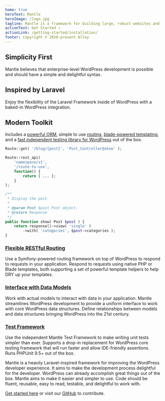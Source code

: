 ```yaml
---
home: true
heroText: Mantle
heroImage: /logo.jpg
tagline: Mantle is a framework for building large, robust websites and applications with WordPress
actionText: Get Started →
actionLink: /getting-started/installation/
footer: Copyright © 2020-present Alley
---
```


<div class="features">
  <div class="feature">
    <h2>Simplicity First</h2>
    <p>Mantle believes that enterprise-level WordPress development is possible and should have a simple and delightful syntax.</p>
  </div>
  <div class="feature">
    <h2>Inspired by Laravel</h2>
    <p>Enjoy the flexibility of the Laravel Framework inside of WordPress with a baked-in WordPress integration.</p>
  </div>
  <div class="feature">
    <h2>Modern Toolkit</h2>
    <p>
      Includes a <a href="/models/models/">powerful ORM</a>, simple to use <a href="/basics/requests/">routing</a>,
			<a href="/basics/templating/">blade-powered templating</a>, and a <a href="/testing/test-framework/">fast independent testing library for WordPress</a> out of the box.
    </p>
  </div>
</div>

<div class="home-code">

```php
Route::get( '/blog/{post}', 'Post_Controller@show' );

Route::rest_api(
	'namespace/v1',
	'/route-to-use',
	function() {
		return [ ... ];
	}
);
```

```php
/**
 * Display the post.
 *
 * @param Post $post Post object.
 * @return Response
 */
public function show( Post $post ) {
	return response()->view( 'single' )
		->with( 'categories', $post->categories );
}
```

</div>

<div class="home-lower">

<div>

### [Flexible RESTful Routing](./basics/requests.md)

Use a Symfony-powered routing framework on top of WordPress to respond to
requests in your application. Respond to requests using native PHP or Blade templates, both supporting a set
of powerful template helpers to help DRY up your templates.

</div>

<div>

### [Interface with Data Models](./models/models.md)

Work with actual models to interact with data in your application. Mantle
streamlines WordPress development to provide a uniform interface to work with
core WordPress data structures. Define relationships between models and data
structures bringing WordPress into the 21st century.

</div>

<div>

### [Test Framework](./testing/test-framework.md)

Use the independent Mantle Test Framework to make writing unit tests simpler
than ever. Supports a drop-in replacement for WordPress core testing framework that will
run faster and allow IDE-friendly assertions. Runs PHPUnit 9.5+ out of the box.

</div>

</div>


<div class="goals">

Mantle is a heavily Laravel-inspired framework for improving the WordPress
developer experience. It aims to make the development process delightful for the
developer. WordPress can already accomplish great things out of the box. Mantle
aims to make it easier and simpler to use. Code should be fluent, reusable, easy
to read, testable, and delightful to work with.

[Get started here](./getting-started/installation.md) or visit our
[GitHub](https://github.com/alleyinteractive/mantle) to contribute.

</div>
